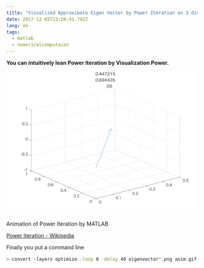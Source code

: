 ```yaml
---
title: "Visualized Approximate Eigen Vector by Power Iteration on 3 dimensions."
date: 2017-12-05T13:20:41.792Z
lang: en
tags:
  - matlab
  - numericalcomputaion
---
```


**You can intuitively lean Power Iteration by Visualization Power.**

![image](/posts/2017-12-05/images/1.gif)

Animation of Power Iteration by MATLAB

[Power iteration - Wikipedia](https://en.wikipedia.org/wiki/Power_iteration)

Finally you put a command line

```bash
> convert -layers optimize -loop 0 -delay 40 eigenvector*.png anim.gif
```